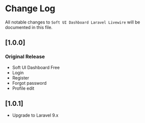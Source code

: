 # Change Log
All notable changes to `Soft UI Dashboard Laravel Livewire` will be documented in this file.

## [1.0.0]
### Original Release
- Soft UI Dashboard Free
- Login
- Register
- Forgot password
- Profile edit

## [1.0.1]
- Upgrade to Laravel 9.x

